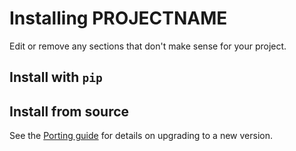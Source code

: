 # Installing PROJECTNAME

Edit or remove any sections that don't make sense for your project.

## Install with `pip`


## Install from source



See the [Porting guide](references/porting_guide.md) for details on upgrading to a new version.
